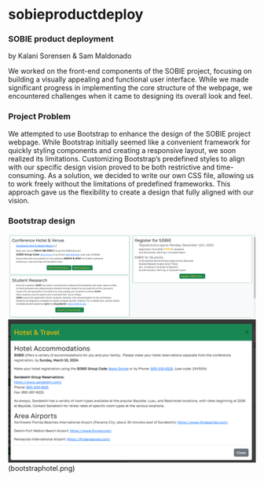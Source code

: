 # sobieproductdeploy
### SOBIE product deployment
by Kalani Sorensen & Sam Maldonado 

We worked on the front-end components of the SOBIE project, focusing on building a visually appealing and functional user interface. While we made significant progress in implementing the core structure of the webpage, we encountered challenges when it came to designing its overall look and feel.
### Project Problem

We attempted to use Bootstrap to enhance the design of the SOBIE project webpage. While Bootstrap initially seemed like a convenient framework for quickly styling components and creating a responsive layout, we soon realized its limitations. Customizing Bootstrap’s predefined styles to align with our specific design vision proved to be both restrictive and time-consuming. As a solution, we decided to write our own CSS file, allowing us to work freely without the limitations of predefined frameworks. This approach gave us the flexibility to create a design that fully aligned with our vision.

### Bootstrap design
![BootstrapDesign!](bootstrapdesign.png)
![BootstrapDesigncards!](bootstraphotel.png)(bootstraphotel.png)
